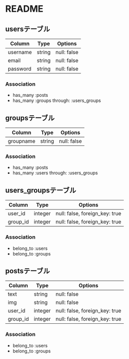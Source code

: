 # README

## usersテーブル

|Column|Type|Options|
|------|----|-------|
|username|string|null: false|
|email|string|null: false|
|password|string|null: false|

### Association
- has_many :posts
- has_many :groups through: :users_groups

## groupsテーブル

|Column|Type|Options|
|------|----|-------|
|groupname|string|null: false|

### Association
- has_many :posts
- has_many :users through: :users_groups

## users_groupsテーブル

|Column|Type|Options|
|------|----|-------|
|user_id|integer|null: false, foreign_key: true|
|group_id|integer|null: false, foreign_key: true|

### Association
- belong_to :users
- belong_to :groups

## postsテーブル

|Column|Type|Options|
|------|----|-------|
|text|string|null: false|
|img|string|null: false|
|user_id|integer|null: false, foreign_key: true|
|group_id|integer|null: false, foreign_key: true|

### Association
- belong_to :users
- belong_to :groups





